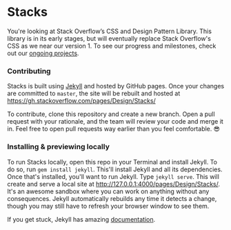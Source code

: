 # Stacks

You're looking at Stack Overflow’s CSS and Design Pattern Library. This library is in its early stages, but will eventually replace Stack Overflow's CSS as we near our version 1. To see our progress and milestones, check out our [ongoing projects](https://gh.stackoverflow.com/Design/Stacks/projects).

### Contributing

Stacks is built using [Jekyll](https://jekyllrb.com) and hosted by GitHub pages. Once your changes are committed to `master`, the site will be rebuilt and hosted at https://gh.stackoverflow.com/pages/Design/Stacks/

To contribute, clone this repository and create a new branch. Open a pull request with your rationale, and the team will review your code and merge it in. Feel free to open pull requests way earlier than you feel comfortable. :sunglasses:

### Installing & previewing locally

To run Stacks locally, open this repo in your Terminal and install Jekyll. To do so, run `gem install jekyll`. This'll install Jekyll and all its dependencies. Once that's installed, you'll want to run Jekyll. Type `jekyll serve`. This will create and serve a local site at http://127.0.0.1:4000/pages/Design/Stacks/. It's an awesome sandbox where you can work on anything without any consequences. Jekyll automatically rebuilds any time it detects a change, though you may still have to refresh your browser window to see them.

If you get stuck, Jekyll has amazing [documentation](https://jekyllrb.com/docs/home/).
